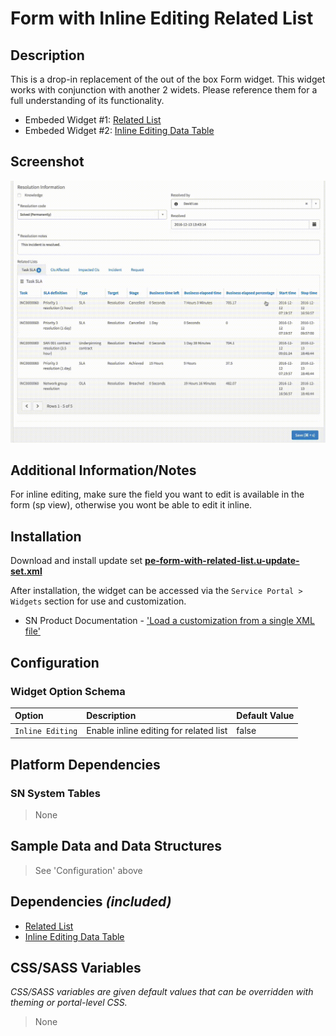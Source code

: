 # Form with Inline Editing Related List

## Description
This is a drop-in replacement of the out of the box Form widget. This widget works with conjunction with another 2 widets. Please reference them for a full understanding of its functionality.

* Embeded Widget #1: [Related List](https://github.com/platform-experience/serviceportal-widget-library/blob/master//pe-related-list)
* Embeded Widget #2: [Inline Editing Data Table](https://github.com/platform-experience/serviceportal-widget-library/blob/master//pe-inline-editing-data-table)

## Screenshot

![Form with Related List](../images/pe-form-with-related-list.gif)

## Additional Information/Notes

For inline editing, make sure the field you want to edit is available in the form (sp view), otherwise you wont be able to edit it inline.

## Installation

Download and install update set **[pe-form-with-related-list.u-update-set.xml](https://github.com/platform-experience/serviceportal-widget-library/blob/master/pe-form-with-related-list/pe-form-with-related-list.u-update-set.xml)**

After installation, the widget can be accessed via the `Service Portal > Widgets` section for use and customization.

* SN Product Documentation - ['Load a customization from a single XML file'](https://docs.servicenow.com/bundle/kingston-application-development/page/build/system-update-sets/task/t_SaveAnUpdateSetAsAnXMLFile.html)

## Configuration

### Widget Option Schema

| Option | Description | Default Value |
| :--- | :--- | :--- |
| `Inline Editing` | Enable inline editing for related list   | false |

## Platform Dependencies

### SN System Tables

> None

## Sample Data and Data Structures

> See 'Configuration' above

## Dependencies _(included)_
* [Related List](../pe-related-list)
* [Inline Editing Data Table](../pe-inline-editing-data-table)

## CSS/SASS Variables

_CSS/SASS variables are given default values that can be overridden with theming or portal-level CSS._

> None